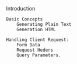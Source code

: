 Introduction
	
	Basic Concepts
		Generating Plain Text
		Generation HTML

	Handling Client Request:
		Form Data
		Request Heders
		Query Parameters.


		